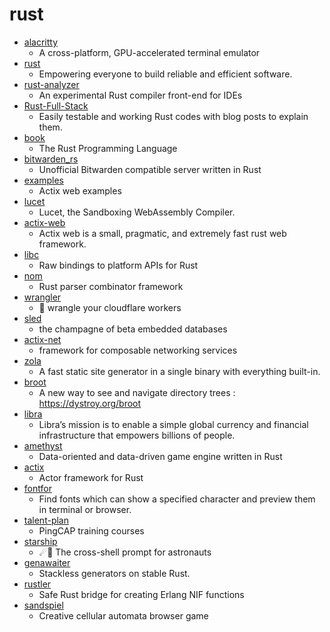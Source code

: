 # rust
- [alacritty](https://github.com/alacritty/alacritty)
  - A cross-platform, GPU-accelerated terminal emulator
- [rust](https://github.com/rust-lang/rust)
  - Empowering everyone to build reliable and efficient software.
- [rust-analyzer](https://github.com/rust-analyzer/rust-analyzer)
  - An experimental Rust compiler front-end for IDEs
- [Rust-Full-Stack](https://github.com/steadylearner/Rust-Full-Stack)
  - Easily testable and working Rust codes with blog posts to explain them.
- [book](https://github.com/rust-lang/book)
  - The Rust Programming Language
- [bitwarden_rs](https://github.com/dani-garcia/bitwarden_rs)
  - Unofficial Bitwarden compatible server written in Rust
- [examples](https://github.com/actix/examples)
  - Actix web examples
- [lucet](https://github.com/bytecodealliance/lucet)
  - Lucet, the Sandboxing WebAssembly Compiler.
- [actix-web](https://github.com/actix/actix-web)
  - Actix web is a small, pragmatic, and extremely fast rust web framework.
- [libc](https://github.com/rust-lang/libc)
  - Raw bindings to platform APIs for Rust
- [nom](https://github.com/Geal/nom)
  - Rust parser combinator framework
- [wrangler](https://github.com/cloudflare/wrangler)
  - 🤠 wrangle your cloudflare workers
- [sled](https://github.com/spacejam/sled)
  - the champagne of beta embedded databases
- [actix-net](https://github.com/actix/actix-net)
  - framework for composable networking services
- [zola](https://github.com/getzola/zola)
  - A fast static site generator in a single binary with everything built-in.
- [broot](https://github.com/Canop/broot)
  - A new way to see and navigate directory trees : https://dystroy.org/broot
- [libra](https://github.com/libra/libra)
  - Libra’s mission is to enable a simple global currency and financial infrastructure that empowers billions of people.
- [amethyst](https://github.com/amethyst/amethyst)
  - Data-oriented and data-driven game engine written in Rust
- [actix](https://github.com/actix/actix)
  - Actor framework for Rust
- [fontfor](https://github.com/7sDream/fontfor)
  - Find fonts which can show a specified character and preview them in terminal or browser.
- [talent-plan](https://github.com/pingcap/talent-plan)
  - PingCAP training courses
- [starship](https://github.com/starship/starship)
  - ☄🌌️ The cross-shell prompt for astronauts
- [genawaiter](https://github.com/whatisaphone/genawaiter)
  - Stackless generators on stable Rust.
- [rustler](https://github.com/rusterlium/rustler)
  - Safe Rust bridge for creating Erlang NIF functions
- [sandspiel](https://github.com/MaxBittker/sandspiel)
  - Creative cellular automata browser game
